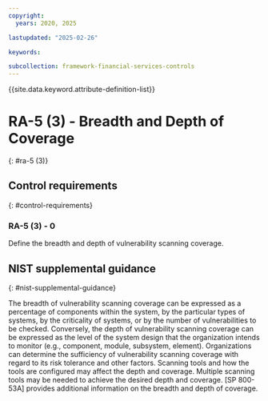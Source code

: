 ```yaml
---
copyright:
  years: 2020, 2025

lastupdated: "2025-02-26"

keywords:

subcollection: framework-financial-services-controls
---
```


{{site.data.keyword.attribute-definition-list}}

# RA-5 (3) -  Breadth and Depth of Coverage
{: #ra-5 (3)}

## Control requirements
{: #control-requirements}



### RA-5 (3) - 0


Define the breadth and depth of vulnerability scanning coverage.












## NIST supplemental guidance
{: #nist-supplemental-guidance}

The breadth of vulnerability scanning coverage can be expressed as a percentage of components within the system, by the particular types of systems, by the criticality of systems, or by the number of vulnerabilities to be checked. Conversely, the depth of vulnerability scanning coverage can be expressed as the level of the system design that the organization intends to monitor (e.g., component, module, subsystem, element). Organizations can determine the sufficiency of vulnerability scanning coverage with regard to its risk tolerance and other factors. Scanning tools and how the tools are configured may affect the depth and coverage. Multiple scanning tools may be needed to achieve the desired depth and coverage. [SP 800-53A] provides additional information on the breadth and depth of coverage.
